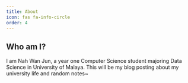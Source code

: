 ```yaml
---
title: About
icon: fas fa-info-circle
order: 4
---
```


## Who am I?
I am Nah Wan Jun, a year one Computer Science student majoring Data Science in University of Malaya. This will be my blog posting about my university life and random notes~
